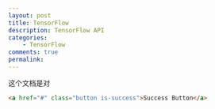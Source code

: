 ```yaml
---
layout: post
title: TensorFlow
description: TensorFlow API
categories:
    - TensorFlow
comments: true
permalink: 
---
```


这个文档是对
```html
<a href="#" class="button is-success">Success Button</a>
```